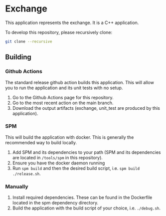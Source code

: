# Exchange

This application represents the exchange. It is a C++ application.

To develop this repository, please recursively clone:

```bash
git clone --recursive
```

## Building

### Github Actions

The standard release github action builds this application. This will allow
you to run the application and its unit tests with no setup.

1. Go to the Github Actions page for this repository.
2. Go to the most recent action on the main branch.
3. Download the output artifacts (exchange, unit_test are produced by this application).

### SPM

This will build the application with docker. This is generally the recommended
way to build locally.

1. Add SPM and its dependencies to your path (SPM and its dependencies are
   located in `/tools/spm` in this repository).
2. Ensure you have the docker daemon running
3. Run `spm build` and then the desired build script, i.e. `spm build ./release.sh`.

### Manually

1. Install required dependencies. These can be found in the Dockerfile located
   in the spm dependency directory.
2. Build the application with the build script of your choice, i.e. `./debug.sh`.
